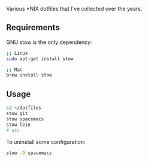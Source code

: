 Various *NIX dotfiles that I've collected over the years.

## Requirements

GNU stow is the only dependency:

```bash
;; Linux
sudo apt-get install stow

;; Mac
brew install stow
```

## Usage

```bash
cd ~/dotfiles
stow git
stow spacemacs
stow lein
# etc
```

To uninstall some configuration:

```bash
stow -D spacemacs
```